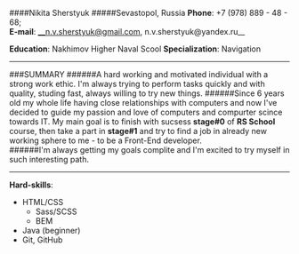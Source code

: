 ####Nikita Sherstyuk
#####Sevastopol, Russia 
__Phone__: +7 (978) 889 - 48 - 68;  
__E-mail__: __n.v.sherstyuk@gmail.com, n.v.sherstyuk@yandex.ru__ 

__Education__: Nakhimov Higher Naval Scool
__Specialization__: Navigation
___

###SUMMARY
######A hard working and motivated individual with a strong work ethic.  I'm always trying to perform tasks quickly and with quality, studing fast, always willing to try new things. 
######Since 6 years old my whole life having close relationships with computers and now I've decided to guide my passion and love of computers and compurter scince towards IT. My main goal is to finish with sucsess __stage#0__ of __RS School__ course, then take a part in __stage#1__ and try to find a job in already new working sphere to me - to be a Front-End developer.   
######I'm always getting my goals complite and I'm excited to try myself in such interesting path.
___
__Hard-skills__:
* HTML/CSS
    * Sass/SCSS
    * BEM
* Java (beginner)
* Git, GitHub
